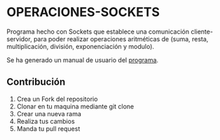 # OPERACIONES-SOCKETS
Programa hecho con Sockets que establece una comunicación cliente-servidor, para poder realizar operaciones aritméticas de (suma, resta, multiplicación, división, exponenciación y modulo).

Se ha generado un manual de usuario del [programa](https://drive.google.com/file/d/1tvJ1hRV68ldmVqHWiRs7KxOUwooKEQmw/view?usp=sharing "programa").

Contribución
------------
1. Crea un Fork del repositorio
2. Clonar en tu maquina mediante git clone 
3. Crear una nueva rama
4. Realiza tus cambios
5. Manda tu pull request
